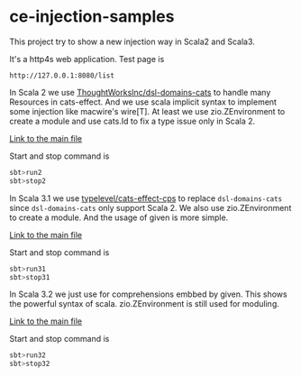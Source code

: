 # ce-injection-samples
This project try to show a new injection way in Scala2 and Scala3.

It's a http4s web application. Test page is
```
http://127.0.0.1:8080/list
```

In Scala 2 we use [ThoughtWorksInc/dsl-domains-cats](https://github.com/ThoughtWorksInc/dsl-domains-cats) to handle many Resources in cats-effect.
And we use scala implicit syntax to implement some injection like macwire's wire[T].
At least we use zio.ZEnvironment to create a module and use cats.Id to fix a type issue only in Scala 2.

[Link to the main file](./modules/scala213/src/main/scala/ce/injection/samples/mainapp/MainAppInjection.scala)


Start and stop command is
```scala
sbt>run2
sbt>stop2
```

In Scala 3.1 we use [typelevel/cats-effect-cps](https://github.com/typelevel/cats-effect-cps) to replace `dsl-domains-cats` since `dsl-domains-cats` only support Scala 2.
We also use zio.ZEnvironment to create a module. And the usage of given is more simple.

[Link to the main file](./modules/scala31/src/main/scala/ce/injection/samples/mainapp/MainAppInjection.scala)

Start and stop command is
```scala
sbt>run31
sbt>stop31
```

In Scala 3.2 we just use for comprehensions embbed by given. This shows the powerful syntax of scala.
zio.ZEnvironment is still used for moduling.

[Link to the main file](./modules/scala32/src/main/scala/ce/injection/samples/mainapp/MainAppInjection.scala)

Start and stop command is
```scala
sbt>run32
sbt>stop32
```

